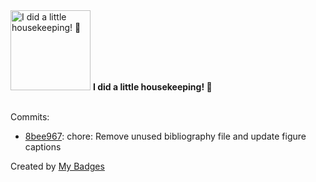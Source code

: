 <img src="https://my-badges.github.io/my-badges/chore-commit.png" alt="I did a little housekeeping! 🧹" title="I did a little housekeeping! 🧹" width="128">
<strong>I did a little housekeeping! 🧹</strong>
<br><br>

Commits:

- <a href="https://github.com/VatsalSy/DropImpact_force_spreading_theory_arXiv/commit/8bee96784c0a0ec1df08e5fece713c40bad651cf">8bee967</a>: chore: Remove unused bibliography file and update figure captions


Created by <a href="https://github.com/my-badges/my-badges">My Badges</a>